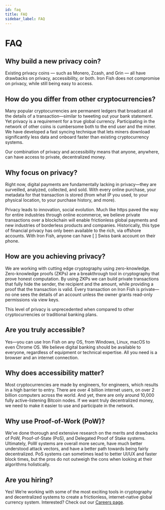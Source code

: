 ```yaml
---
id: faq
title: FAQ
sidebar_label: FAQ
---
```

<div class="maxWidthContainer">

  # FAQ
  
  ## Why build a new privacy coin?
  Existing privacy coins — such as Monero, Zcash, and Grin — all have drawbacks on privacy, accessibility, or both. Iron Fish does not compromise on privacy, while still being easy to access. 
  
  ## How do you differ from other cryptocurrencies?
  Many popular cryptocurrencies are permanent ledgers that broadcast all the details of a transaction—similar to tweeting out your bank statement. Yet privacy is a requirement for a true global currency. Participating in the network of other coins is cumbersome  both to the end user and the miner. We have developed a fast syncing technique that lets miners download significantly less data and onboard faster than existing cryptocurrency systems.
  
  Our combination of privacy and accessibility means that anyone, anywhere, can have access to private, decentralized money. 

  ## Why focus on privacy?
  Right now, digital payments are fundamentally lacking in privacy—they are surveilled, analyzed, collected, and sold. With every online purchase, your metadata for that transaction is stored (from what IP you used, to your physical location, to your purchase history, and more). 

  Privacy leads to innovation, social evolution. Much like https paved the way for entire industries through online ecommerce, we believe private transactions over a blockchain will enable frictionless global payments and new industries of borderless products and companies. Historically, this type of financial privacy has only been available to the rich, via offshore accounts. With Iron Fish, anyone can have [       ] Swiss bank account on their phone.
  
  ## How are you achieving privacy?
  We are working with cutting edge cryptography using zero-knowledge. Zero-knowledge proofs (ZKPs) are a breakthrough tool in cryptography that prove honest computation. By using ZKPs we can build private transactions that fully hide the sender, the recipient and the amount, while providing a proof that the transaction is valid. Every transaction on Iron Fish is private—no one sees the details of an account unless the owner grants read-only permissions via view keys. 
  
  This level of privacy is unprecedented when compared to other cryptocurrencies or traditional banking plans.
  
  ## Are you truly accessible?
  Yes—you can use Iron Fish on any OS, from Windows, Linux, macOS to even Chrome OS. We believe digital banking should be available to everyone, regardless of equipment or technical expertise. All you need is a browser and an internet connection.
  
  ## Why does accessibility matter?
  Most cryptocurrencies are made by engineers, for engineers, which results in a high barrier to entry. There are over 4 billion internet users, on over 2 billion computers across the world. And yet, there are only around 10,000 fully active-listening Bitcoin nodes. If we want truly decentralized money, we need to make it easier to use and participate in the network.   

  ## Why use Proof-of-Work (PoW)?
  We’ve done thorough and extensive research on the merits and drawbacks of PoW, Proof-of-State (PoS), and Delegated Proof of Stake systems. Ultimately, PoW systems are overall more secure, have much better understood attack vectors, and have a better path towards being fairly decentralized. PoS systems can sometimes lead to better UI/UX and faster block times, but the pros do not outweigh the cons when looking at their algorithms holistically.
  
  ## Are you hiring?
  
  Yes! We’re working with some of the most exciting tools in cryptography and decentralized systems to create a frictionless, internet-native global currency system. Interested? Check out our <a href="/careers">Careers page</a>.
  
  
</div>


  

